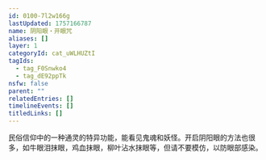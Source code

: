 ```yaml
---
id: 0100-7l2w166g
lastUpdated: 1757166787
name: 阴阳眼・开眼咒
aliases: []
layer: 1
categoryId: cat_uWLHUZtI
tagIds:
  - tag_F0Snwko4
  - tag_dE92ppTk
nsfw: false
parent: ""
relatedEntries: []
timelineEvents: []
titledLinks: []
---
```


民俗信仰中的一种通灵的特异功能，能看见鬼魂和妖怪。开启阴阳眼的方法也很多，如牛眼泪抹眼，鸡血抹眼，柳叶沾水抹眼等，但请不要模仿，以防眼部感染。